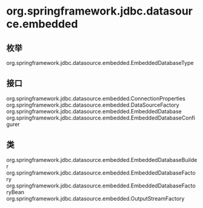 # org.springframework.jdbc.datasource.embedded

## 枚举

org.springframework.jdbc.datasource.embedded.EmbeddedDatabaseType

## 接口

org.springframework.jdbc.datasource.embedded.ConnectionProperties
org.springframework.jdbc.datasource.embedded.DataSourceFactory
org.springframework.jdbc.datasource.embedded.EmbeddedDatabase
org.springframework.jdbc.datasource.embedded.EmbeddedDatabaseConfigurer

## 类

org.springframework.jdbc.datasource.embedded.EmbeddedDatabaseBuilder
org.springframework.jdbc.datasource.embedded.EmbeddedDatabaseFactory
org.springframework.jdbc.datasource.embedded.EmbeddedDatabaseFactoryBean
org.springframework.jdbc.datasource.embedded.OutputStreamFactory




